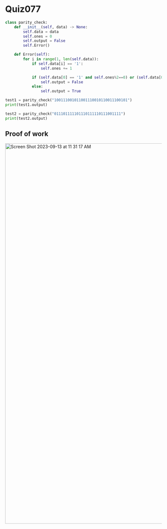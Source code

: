 # Quiz077
```.py
class parity_check:
    def __init__(self, data) -> None:
        self.data = data
        self.ones = 0
        self.output = False
        self.Error()

    def Error(self):
        for i in range(1, len(self.data)):
            if self.data[i] == '1':
                self.ones += 1

            if (self.data[0] == '1' and self.ones%2==0) or (self.data[0]=='0' and self.ones%2==1):
                self.output = False
            else:
                self.output = True

test1 = parity_check("100111001011001110010110011100101")
print(test1.output)

test2 = parity_check("011101111101110111110111001111")
print(test2.output)
```

## Proof of work

<img width="1224" alt="Screen Shot 2023-09-13 at 11 31 17 AM" src="https://github.com/Lison18/Year-2/assets/116609563/e72d79ee-4efd-4c31-bba2-75eff5430404">

